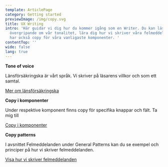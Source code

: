 ```yaml
---
template: ArticlePage
category: Getting started
previewImage: /img/copy.svg
title: UX Writing
intro: 'Här guidar vi dig hur du kommer igång som en Writer. Du kan läsa
  övergripande om vår tonalitet, lära dig hur vi skriver våra felmeddelanden. Vi
  har också copy för våra vanligaste komponenter. '
contentTop: ''
wide: false
lang: true
---
```


<div class="Callout"><strong class="Callout__title">Tone of voice </strong><p class="Callout__text">Länsförsäkringska är vårt språk. Vi skriver på läsarens villkor och som ett samtal.

[Mer om länsförsäkringska](https://lfds.netlify.app/foundations/writing)

[](https://lfds.netlify.app/foundations/writing)</p></div>

<div class="Callout"><strong class="Callout__title">Copy i komponenter </strong><p class="Callout__text">Under respektive komponent finns copy för specifika knappar och fält. Ta mig till

[Copy i komponenter](/components)

</p></div>

<div class="Callout"><strong class="Callout__title">Copy patterns </strong><p class="Callout__text">I avsnittet Felmeddelanden under General Patterns kan du se exempel och principer på hur vi skriver felmeddelanden.

[Visa hur vi skriver felmeddelanden](https://lfds.netlify.app/patterns/general-patterns/writing)

[](https://lfds.netlify.app/patterns/general-patterns/writing)</p></div>
